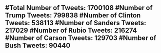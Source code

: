 #Total Number of Tweets: 1700108 
#Number of Trump Tweets: 799838
#Number of Clinton Tweets: 538113
#Number of Sanders Tweets: 217029
#Number of Rubio Tweets: 216274
#Number of Carson Tweets: 129703
#Number of Bush Tweets: 90440
---
